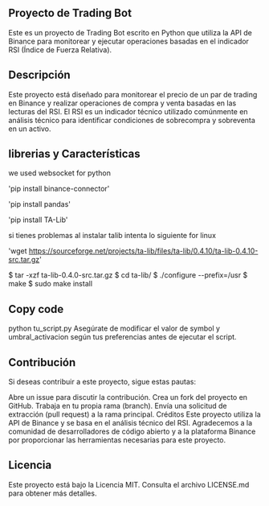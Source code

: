 
## Proyecto de Trading Bot
Este es un proyecto de Trading Bot escrito en Python que utiliza la API de Binance para monitorear y ejecutar operaciones basadas en el indicador RSI (Índice de Fuerza Relativa).

## Descripción
Este proyecto está diseñado para monitorear el precio de un par de trading en Binance y realizar operaciones de compra y venta basadas en las lecturas del RSI. El RSI es un indicador técnico utilizado comúnmente en análisis técnico para identificar condiciones de sobrecompra y sobreventa en un activo.

##  librerias y Características 

we used websocket for python

'pip install binance-connector' 

'pip install pandas' 

'pip install TA-Lib'


si tienes problemas al instalar talib intenta lo siguiente  for linux

 'wget https://sourceforge.net/projects/ta-lib/files/ta-lib/0.4.10/ta-lib-0.4.10-src.tar.gz'


$ tar -xzf ta-lib-0.4.0-src.tar.gz
$ cd ta-lib/
$ ./configure --prefix=/usr
$ make
$ sudo make install


## Copy code
python tu_script.py
Asegúrate de modificar el valor de symbol y umbral_activacion según tus preferencias antes de ejecutar el script.

## Contribución
Si deseas contribuir a este proyecto, sigue estas pautas:

Abre un issue para discutir la contribución.
Crea un fork del proyecto en GitHub.
Trabaja en tu propia rama (branch).
Envía una solicitud de extracción (pull request) a la rama principal.
Créditos
Este proyecto utiliza la API de Binance y se basa en el análisis técnico del RSI. Agradecemos a la comunidad de desarrolladores de código abierto y a la plataforma Binance por proporcionar las herramientas necesarias para este proyecto.

## Licencia
Este proyecto está bajo la Licencia MIT. Consulta el archivo LICENSE.md para obtener más detalles.